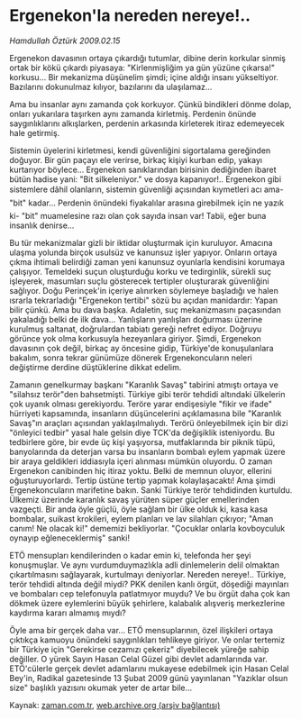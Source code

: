 # Ergenekon'la nereden nereye!..

*Hamdullah Öztürk 2009.02.15*

<tr><td class="metin" colspan="2" style="padding-top: 20px; padding-left: 5px; padding-right: 10px;">Ergenekon davasının ortaya çıkardığı tutumlar, dibine derin korkular sinmiş ortak bir kökü çıkardı piyasaya: "Kirlenmişliğim ya gün yüzüne çıkarsa!" korkusu... Bir mekanizma düşünelim şimdi; içine aldığı insanı yükseltiyor. Bazılarını dokunulmaz kılıyor, bazılarını da ulaşılamaz...</td></tr><tr><td class="metin" colspan="2" style="padding-top: 20px; padding-left: 5px; padding-right: 10px;"><p>Ama bu insanlar aynı zamanda çok korkuyor. Çünkü bindikleri dönme dolap, onları yukarılara taşırken aynı zamanda kirletmiş. Perdenin önünde saygınlıklarını alkışlarken, perdenin arkasında kirleterek itiraz edemeyecek hale getirmiş.
<p>Sistemin üyelerini kirletmesi, kendi güvenliğini sigortalama gereğinden doğuyor. Bir gün paçayı ele verirse, birkaç kişiyi kurban edip, yakayı kurtarıyor böylece... Ergenekon sanıklarından birisinin dediğinden ibaret bütün hadise yani: "Bit silkeleniyor." ve dosya kapanıyor!.. Ergenekon gibi sistemlere dâhil olanların, sistemin güvenliği açısından kıymetleri acı ama- "bit" kadar... Perdenin önündeki fiyakalılar arasına girebilmek için ne yazık ki- "bit" muamelesine razı olan çok sayıda insan var! Tabii, eğer buna insanlık denirse...
<p>Bu tür mekanizmalar gizli bir iktidar oluşturmak için kuruluyor. Amacına ulaşma yolunda birçok usulsüz ve kanunsuz işler yapıyor. Onların ortaya çıkma ihtimali belirdiği zaman yeni kanunsuz oyunlarla kendisini korumaya çalışıyor. Temeldeki suçun oluşturduğu korku ve tedirginlik, sürekli suç işleyerek, masumları suçlu gösterecek tertipler oluşturarak güvenliğini sağlıyor. Doğu Perinçek'in içeriye alınırken söylemeye başladığı ve halen ısrarla tekrarladığı "Ergenekon tertibi" sözü bu açıdan manidardır: Yapan bilir çünkü. Ama bu dava başka. Adaletin, suç mekanizmasını paçasından yakaladığı belki de ilk dava... Yanlışların yanlışları doğurması üzerine kurulmuş saltanat, doğrulardan tabiatı gereği nefret ediyor. Doğruyu görünce yok olma korkusuyla hezeyanlara giriyor. Şimdi, Ergenekon davasının çok değil, birkaç ay öncesine gidip, Türkiye'de konuşulanlara bakalım, sonra tekrar günümüze dönerek Ergenekoncuların neleri değiştirme derdine düştüklerine dikkat edelim.
<p>Zamanın genelkurmay başkanı "Karanlık Savaş" tabirini atmıştı ortaya ve "silahsız terör"den bahsetmişti. Türkiye gibi terör tehdidi altındaki ülkelerin çok uyanık olması gerekiyordu. Teröre yarar endişesiyle "fikir ve ifade" hürriyeti kapsamında, insanların düşüncelerini açıklamasına bile "Karanlık Savaş"ın araçları açısından yaklaşılmalıydı. Terörü önleyebilmek için bir dizi "önleyici tedbir" yasal hale gelsin diye TCK'da değişiklik isteniyordu. Bu tedbirlere göre, bir evde üç kişi yaşıyorsa, mutfaklarında bir piknik tüpü, banyolarında da deterjan varsa bu insanların bombalı eylem yapmak üzere bir araya geldikleri iddiasıyla içeri alınması mümkün oluyordu. O zaman Ergenekon canibinden hiç itiraz yoktu. Belki de memnun oluyor, ellerini oğuşturuyorlardı. Tertip üstüne tertip yapmak kolaylaşacaktı! Ama şimdi Ergenekoncuların marifetine bakın. Sanki Türkiye terör tehdidinden kurtuldu. Ülkemiz üzerinde karanlık savaş yürüten süper güçler emellerinden vazgeçti. Bir anda öyle güçlü, öyle sağlam bir ülke olduk ki, kasa kasa bombalar, suikast krokileri, eylem planları ve lav silahları çıkıyor; "Aman canım! Ne olacak ki!" dememizi bekliyorlar. "Çocuklar onlarla kovboyculuk oynayıp eğleneceklermiş" sanki!
<p>ETÖ mensupları kendilerinden o kadar emin ki, telefonda her şeyi konuşmuşlar. Ve aynı vurdumduymazlıkla adli dinlemelerin delil olmaktan çıkartılmasını sağlayarak, kurtulmayı deniyorlar. Nereden nereye!.. Türkiye, terör tehdidi altında değil miydi? PKK denilen kanlı örgüt, döşediği mayınları ve bombaları cep telefonuyla patlatmıyor muydu? Ve bu örgüt daha çok kan dökmek üzere eylemlerini büyük şehirlere, kalabalık alışveriş merkezlerine kaydırma kararı almamış mıydı?
<p>Öyle ama bir gerçek daha var... ETÖ mensuplarının, özel ilişkileri ortaya çıktıkça kamuoyu önündeki saygınlıkları tehlikeye giriyor. Ve onlar tertemiz bir Türkiye için "Gerekirse cezamızı çekeriz" diyebilecek yüreğe sahip değiller. O yürek Sayın Hasan Celal Güzel gibi devlet adamlarında var. ETÖ'cülerle gerçek devlet adamlarını mukayese edebilmek için Hasan Celal Bey'in, Radikal gazetesinde 13 Şubat 2009 günü yayınlanan "Yazıklar olsun size" başlıklı yazısını okumak yeter de artar bile...<br/></p></p></p></p></p></p></td></tr>

Kaynak: [zaman.com.tr](http://zaman.com.tr/yazar.do?yazino=815402), [web.archive.org (arşiv bağlantısı)](http://web.archive.org/web/20090428012055/http://zaman.com.tr:80/yazar.do?yazino=815402)
